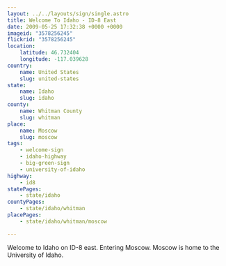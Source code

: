 ```yaml
---
layout: ../../layouts/sign/single.astro
title: Welcome To Idaho - ID-8 East
date: 2009-05-25 17:32:38 +0000 +0000
imageid: "3578256245"
flickrid: "3578256245"
location:
    latitude: 46.732404
    longitude: -117.039628
country:
    name: United States
    slug: united-states
state:
    name: Idaho
    slug: idaho
county:
    name: Whitman County
    slug: whitman
place:
    name: Moscow
    slug: moscow
tags:
    - welcome-sign
    - idaho-highway
    - big-green-sign
    - university-of-idaho
highway:
    - id8
statePages:
    - state/idaho
countyPages:
    - state/idaho/whitman
placePages:
    - state/idaho/whitman/moscow

---
```

Welcome to Idaho on ID-8 east. Entering Moscow. Moscow is home to the University of Idaho.
